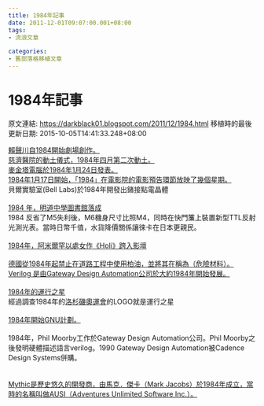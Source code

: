 ```yaml
---
title: 1984年記事
date: 2011-12-01T09:07:00.001+08:00
tags: 
- 流浪文章

categories:
- 舊部落格移植文章
---
```


# 1984年記事

原文連結: https://darkblack01.blogspot.com/2011/12/1984.html
移植時的最後更新日期: 2015-10-05T14:41:33.248+08:00

<a href="http://zh.wikipedia.org/wiki/%E8%B3%B4%E8%81%B2%E5%B7%9D" target="_blank">        賴聲川自1984開始劇場創作。 </a><br /><a href="http://community.tzuchi.net/TChronicle.nsf/ea4c847135f68fc748256e9e002b84ee/02dccf558d61cc9948257593000a2cd1?OpenDocument" target="_blank">    慈濟醫院的動土儀式，1984年四月第二次動土。 </a><br /><a href="http://zh.wikipedia.org/wiki/%E9%BA%A5%E9%87%91%E5%A1%94%E9%9B%BB%E8%85%A6" target="_blank">    麥金塔電腦於1984年1月24日發表。 </a><br /><a href="http://zh.wikipedia.org/wiki/1984_(%E5%B9%BF%E5%91%8A)" target="_blank">1984年1月17日開始，「1984」在電影院的電影預告環節放映了幾個星期。 </a><br />貝爾實驗室(Bell Labs)於1984年開發出鍺接點電晶體<br /><br /><a href="http://techorange.com/2012/04/13/npm-tech-cultural-and-creative-1/" target="_blank">    1984 年，明道中學圖書館落成 </a><br />1984 反省了M5失利後，M6機身尺寸比照M4，同時在快門簾上裝置新型TTL反射光測光表。當時日幣千值，水貨降價關係讓徠卡在日本更親民。<br /><br /><a href="http://app.atmovies.com.tw/movie/movie.cfm?action=extend&amp;exid=fTin6098626401" target="_blank">1984年，阿米爾罕以處女作《Holi》跨入影壇 </a><br /><br /><a href="http://zh.wikipedia.org/zh-tw/%E7%80%9D%E9%9D%92" target="_blank">    德國從1984年起禁止在道路工程中使用柏油，並將其在稱為（危險材料）。 </a><br /><a href="http://zh.wikipedia.org/wiki/Verilog_HDL" target="_blank">    Verilog 是由Gateway Design Automation公司於大約1984年開始發展。 </a><br /><br /><a href="http://www.cool3c.com/article/61561" target="_blank">1984年的運行之星</a><br />經過調查1984年的<a href="http://zh.wikipedia.org/zh-tw/1984%E5%B9%B4%E5%A4%8F%E5%AD%A3%E5%A5%A5%E6%9E%97%E5%8C%B9%E5%85%8B%E8%BF%90%E5%8A%A8%E4%BC%9A" target="_blank">洛杉磯奧運會</a>的LOGO就是運行之星<br /><br /><a href="http://www.gnu.org/gnu/gnu-history.zh-tw.html">1984年開始GNU計劃。</a><br /><br />1984年，Phil Moorby工作於Gateway Design Automation公司。Phil Moorby之後發明硬體描述語言verilog。1990 Gateway Design Automation被Cadence Design Systems併購。<br /><br /><br /><a href="http://www.techbang.com/posts/25081-buried-by-ea-developers-epitaph?page=2" target="_blank">Mythic是歷史悠久的開發商，由馬克．傑卡（Mark Jacobs）於1984年成立，當時的名稱叫做AUSI（Adventures Unlimited Software Inc.）。</a>

